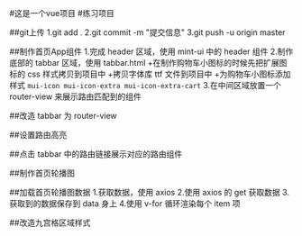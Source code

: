 #这是一个vue项目
#练习项目

##git上传
1.git add .
2.git commit -m "提交信息"
3.git push -u origin master

##制作首页App组件
1.完成 header 区域，使用 mint-ui 中的 header 组件
2.制作底部的 tabbar 区域，使用 tabbar.html
 +在制作购物车小图标的时候先把扩展图标的 css 样式拷贝到项目中
 +拷贝字体库 ttf 文件到项目中
 +为购物车小图标添加样式 `mui-icon mui-icon-extra mui-icon-extra-cart`
3.在中间区域放置一个 router-view 来展示路由匹配到的组件

##改造 tabbar 为 router-view

##设置路由高亮

##点击 tabbar 中的路由链接展示对应的路由组件

##制作首页轮播图

##加载首页轮播图数据
1.获取数据，使用 axios 
2.使用 axios 的 get 获取数据
3.获取到的数据保存到 data 身上
4.使用 v-for 循环渲染每个 item 项

##改造九宫格区域样式